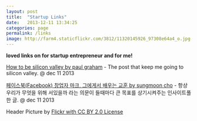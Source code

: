 ```yaml
---
layout: post
title:  "Startup Links"
date:   2013-12-11 13:34:25
categories: page
permalink: /links
image: http://farm4.staticflickr.com/3812/11320145926_97308e64a4_o.jpg
---
```


**loved links on for startup entrepreneur and for me!**

<a href="http://paulgraham.com/siliconvalley.html">How to be silicon valley by paul graham</a> - The post that keep 
me going to silicon valley. @ dec 11 2013

<a href="http://sungmooncho.com/2010/04/21/facebook/">페이스북(Facebook) 창업자 마크, 그에게서 배우는 교훈 by sungmoon cho</a> - 
항상 우리가 무엇을 위해 서있을까 라는 의문이 들때마다 큰 목표를 상기시켜주는 인사이트풀한 글. @ dec 11 2013

Header Picture by <a href="http://www.flickr.com/photos/captainjansson/3326302992">Flickr with <a href="http://creativecommons.org/licenses/by/2.0/">CC BY 2.0 License</a>
